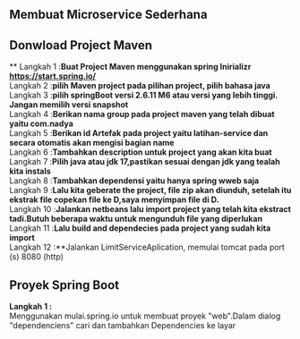 ## **Membuat Microservice Sederhana**

## Donwload Project Maven
** Langkah 1 :**Buat Project Maven menggunakan spring Inirializr https://start.spring.io/
<br>** Langkah 2 :**pilih Maven project pada pilihan project, pilih bahasa java
<br>** Langkah 3 :**pilih springBoot versi 2.6.11 M6 atau versi yang lebih tinggi. Jangan memilih versi snapshot
<br>** Langkah 4 :**Berikan nama group pada project maven yang telah dibuat yaitu com.nadya
<br>** Langkah 5 :**Berikan id Artefak pada project yaitu latihan-service dan secara otomatis akan mengisi bagian name
<br>** Langkah 6 :**Tambahkan description untuk project yang akan kita buat
<br>** Langkah 7 :**Pilih java atau jdk 17,pastikan sesuai dengan jdk yang tealah kita instals
<br>** Langkah 8 :**Tambahkan dependensi yaitu hanya spring wweb saja
<br>** Langkah 9 :**Lalu kita geberate the project, file zip akan diunduh, setelah itu ekstrak file copekan file ke D,saya menyimpan file di D.
<br>** Langkah 10 :**Jalankan netbeans lalu import project yang telah kita ekstract tadi.Butuh beberapa waktu untuk mengunduh file yang diperlukan
<br>** Langkah 11 :**Lalu build and dependecies pada project yang sudah kita import
<br>** Langkah 12 :**Jalankan LimitServiceAplication, memulai tomcat pada port (s) 8080 (http)

## Proyek Spring Boot
**Langkah 1 :**
<br>Menggunakan mulai.spring.io untuk membuat proyek "web".Dalam dialog "dependenciens" cari dan tambahkan Dependencies ke layar
